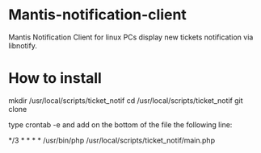 # Mantis-notification-client
Mantis Notification Client for linux PCs display new tickets notification via libnotify.

# How to install
mkdir /usr/local/scripts/ticket_notif
cd /usr/local/scripts/ticket_notif
git clone 

type crontab -e and add on the bottom of the file the following line:

*/3 * * * * /usr/bin/php /usr/local/scripts/ticket_notif/main.php


